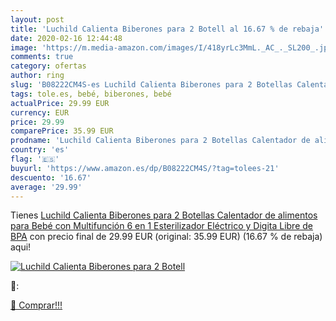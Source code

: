 ```yaml
---
layout: post
title: 'Luchild Calienta Biberones para 2 Botell al 16.67 % de rebaja'
date: 2020-02-16 12:44:48
image: 'https://m.media-amazon.com/images/I/418yrLc3MmL._AC_._SL200_.jpg'
comments: true
category: ofertas
author: ring
slug: 'B08222CM4S-es Luchild Calienta Biberones para 2 Botellas Calentador de...'
tags: tole.es, bebé, biberones, bebé
actualPrice: 29.99 EUR
currency: EUR
price: 29.99
comparePrice: 35.99 EUR
prodname: 'Luchild Calienta Biberones para 2 Botellas Calentador de alimentos para Bebé con Multifunción 6 en 1 Esterilizador Eléctrico y Digita Libre de BPA'
country: 'es'
flag: '🇪🇸'
buyurl: 'https://www.amazon.es/dp/B08222CM4S/?tag=tolees-21'
descuento: '16.67'
average: '29.99'
---
```


Tienes [Luchild Calienta Biberones para 2 Botellas Calentador de alimentos para Bebé con Multifunción 6 en 1 Esterilizador Eléctrico y Digita Libre de BPA](https://www.amazon.es/dp/B08222CM4S/?tag=tolees-21) con precio final de  29.99 EUR (original: 35.99 EUR) (16.67 %  de rebaja) aqui!

[![Luchild Calienta Biberones para 2 Botell](https://m.media-amazon.com/images/I/418yrLc3MmL._AC_._SL200_.jpg)](https://www.amazon.es/dp/B08222CM4S/?tag=tolees-21)

🔎:


[🛒 Comprar!!!](https://www.amazon.es/dp/B08222CM4S/?tag=tolees-21)
